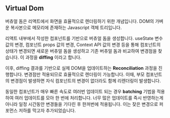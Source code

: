 ## Virtual Dom

버츄얼 돔은 리액트에서 화면을 효율적으로 렌더링하기 위한 개념입니다. DOM의 가벼운 복사본으로 메모리에 존재하는 Javascript 객체 트리입니다.

리액트 내부에서 작성한 컴포넌트를 기반으로 버츄얼 돔을 생성합니다.
useState 변수값의 변경, 컴포넌트 props 값의 변경, Context API 값의 변경 등을 통해 컴포넌트의 상태가 변경되면 새로운 버츄얼 돔을 생성하고 기존 버츄얼 돔과 비교하여 변경점을 찾습니다.
이 과정을 **diffing** 이라고 합니다.

이후, diffing 결과를 기반으로 실제 DOM을 업데이트하는 **Reconciliation** 과정을 진행합니다.
변경점만 적용되므로 효율적으로 렌더링이 가능합니다. 이때, 부모 컴포넌트의 변경점이 발생하면 자식 컴포넌트의 변경이 없더라도 함께 리렌더링이 발생합니다.

동일한 컴포넌트가 매우 빠른 속도로 여러번 업데이트 되는 경우 **batching** 기법을 적용하여 여러 업데이트를 모아 한 번에 처리합니다.
너무 많은 업데이트를 즉시 반영하는게 아니라 일정 시간동안 변경들을 기다린 후 한꺼번에 적용됩니다. 이는 잦은 변경으로 퍼포먼스 저하를 막고자 추가되었습니다.
